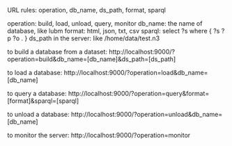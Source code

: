URL rules:  operation, db_name, ds_path, format, sparql

operation: build, load, unload, query, monitor
db_name: the name of database, like lubm
format: html, json, txt, csv
sparql: select ?s where { ?s ?p ?o . }
ds_path in the server: like /home/data/test.n3

to build a database from a dataset:
http://localhost:9000/?operation=build&db_name=[db_name]&ds_path=[ds_path]

to load a database:
http://localhost:9000/?operation=load&db_name=[db_name]

to query a database:
http://localhost:9000/?operation=query&format=[format]&sparql=[sparql]

to unload a database:
http://localhost:9000/?operation=unload&db_name=[db_name]

to monitor the server:
http://localhost:9000/?operation=monitor

